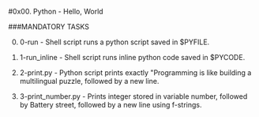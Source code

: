 #0x00. Python - Hello, World

###MANDATORY TASKS

0. 0-run - Shell script runs a python script saved in $PYFILE.

1. 1-run_inline - Shell script runs inline python code saved in  $PYCODE.

2. 2-print.py - Python script prints exactly \"Programming is like building a multilingual puzzle, followed by a new line.

3. 3-print_number.py - Prints integer stored in variable number, followed by Battery street, followed by a new line using f-strings.
